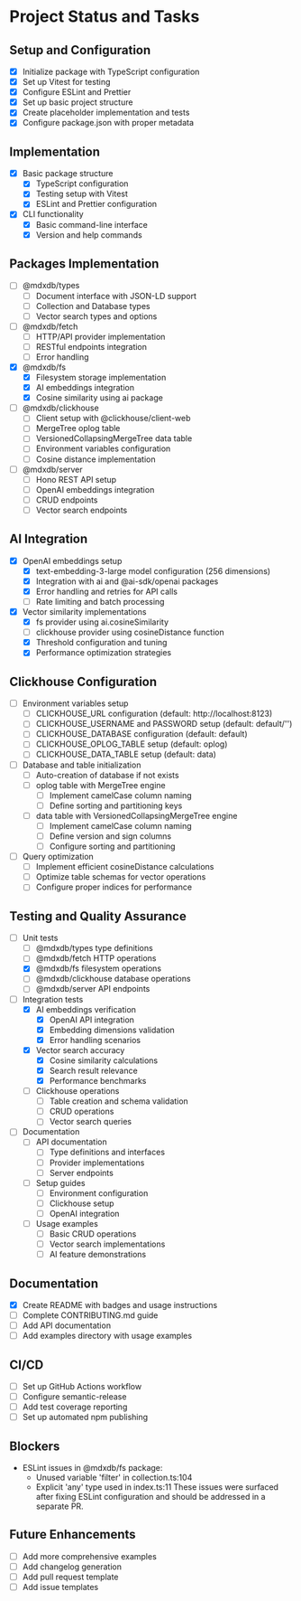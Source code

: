 # Project Status and Tasks

## Setup and Configuration

- [x] Initialize package with TypeScript configuration
- [x] Set up Vitest for testing
- [x] Configure ESLint and Prettier
- [x] Set up basic project structure
- [x] Create placeholder implementation and tests
- [x] Configure package.json with proper metadata

## Implementation
- [x] Basic package structure
  - [x] TypeScript configuration
  - [x] Testing setup with Vitest
  - [x] ESLint and Prettier configuration
- [x] CLI functionality
  - [x] Basic command-line interface
  - [x] Version and help commands

## Packages Implementation
- [ ] @mdxdb/types
  - [ ] Document interface with JSON-LD support
  - [ ] Collection and Database types
  - [ ] Vector search types and options
- [ ] @mdxdb/fetch
  - [ ] HTTP/API provider implementation
  - [ ] RESTful endpoints integration
  - [ ] Error handling
- [x] @mdxdb/fs
  - [x] Filesystem storage implementation
  - [x] AI embeddings integration
  - [x] Cosine similarity using ai package
- [ ] @mdxdb/clickhouse
  - [ ] Client setup with @clickhouse/client-web
  - [ ] MergeTree oplog table
  - [ ] VersionedCollapsingMergeTree data table
  - [ ] Environment variables configuration
  - [ ] Cosine distance implementation
- [ ] @mdxdb/server
  - [ ] Hono REST API setup
  - [ ] OpenAI embeddings integration
  - [ ] CRUD endpoints
  - [ ] Vector search endpoints

## AI Integration
- [x] OpenAI embeddings setup
  - [x] text-embedding-3-large model configuration (256 dimensions)
  - [x] Integration with ai and @ai-sdk/openai packages
  - [x] Error handling and retries for API calls
  - [ ] Rate limiting and batch processing
- [x] Vector similarity implementations
  - [x] fs provider using ai.cosineSimilarity
  - [ ] clickhouse provider using cosineDistance function
  - [x] Threshold configuration and tuning
  - [x] Performance optimization strategies

## Clickhouse Configuration
- [ ] Environment variables setup
  - [ ] CLICKHOUSE_URL configuration (default: http://localhost:8123)
  - [ ] CLICKHOUSE_USERNAME and PASSWORD setup (default: default/'')
  - [ ] CLICKHOUSE_DATABASE configuration (default: default)
  - [ ] CLICKHOUSE_OPLOG_TABLE setup (default: oplog)
  - [ ] CLICKHOUSE_DATA_TABLE setup (default: data)
- [ ] Database and table initialization
  - [ ] Auto-creation of database if not exists
  - [ ] oplog table with MergeTree engine
    - [ ] Implement camelCase column naming
    - [ ] Define sorting and partitioning keys
  - [ ] data table with VersionedCollapsingMergeTree engine
    - [ ] Implement camelCase column naming
    - [ ] Define version and sign columns
    - [ ] Configure sorting and partitioning
- [ ] Query optimization
  - [ ] Implement efficient cosineDistance calculations
  - [ ] Optimize table schemas for vector operations
  - [ ] Configure proper indices for performance

## Testing and Quality Assurance
- [ ] Unit tests
  - [ ] @mdxdb/types type definitions
  - [ ] @mdxdb/fetch HTTP operations
  - [x] @mdxdb/fs filesystem operations
  - [ ] @mdxdb/clickhouse database operations
  - [ ] @mdxdb/server API endpoints
- [ ] Integration tests
  - [x] AI embeddings verification
    - [x] OpenAI API integration
    - [x] Embedding dimensions validation
    - [x] Error handling scenarios
  - [x] Vector search accuracy
    - [x] Cosine similarity calculations
    - [x] Search result relevance
    - [x] Performance benchmarks
  - [ ] Clickhouse operations
    - [ ] Table creation and schema validation
    - [ ] CRUD operations
    - [ ] Vector search queries
- [ ] Documentation
  - [ ] API documentation
    - [ ] Type definitions and interfaces
    - [ ] Provider implementations
    - [ ] Server endpoints
  - [ ] Setup guides
    - [ ] Environment configuration
    - [ ] Clickhouse setup
    - [ ] OpenAI integration
  - [ ] Usage examples
    - [ ] Basic CRUD operations
    - [ ] Vector search implementations
    - [ ] AI feature demonstrations

## Documentation

- [x] Create README with badges and usage instructions
- [ ] Complete CONTRIBUTING.md guide
- [ ] Add API documentation
- [ ] Add examples directory with usage examples

## CI/CD

- [ ] Set up GitHub Actions workflow
- [ ] Configure semantic-release
- [ ] Add test coverage reporting
- [ ] Set up automated npm publishing

## Blockers

- ESLint issues in @mdxdb/fs package:
  - Unused variable 'filter' in collection.ts:104
  - Explicit 'any' type used in index.ts:11
  These issues were surfaced after fixing ESLint configuration and should be addressed in a separate PR.

## Future Enhancements

- [ ] Add more comprehensive examples
- [ ] Add changelog generation
- [ ] Add pull request template
- [ ] Add issue templates
